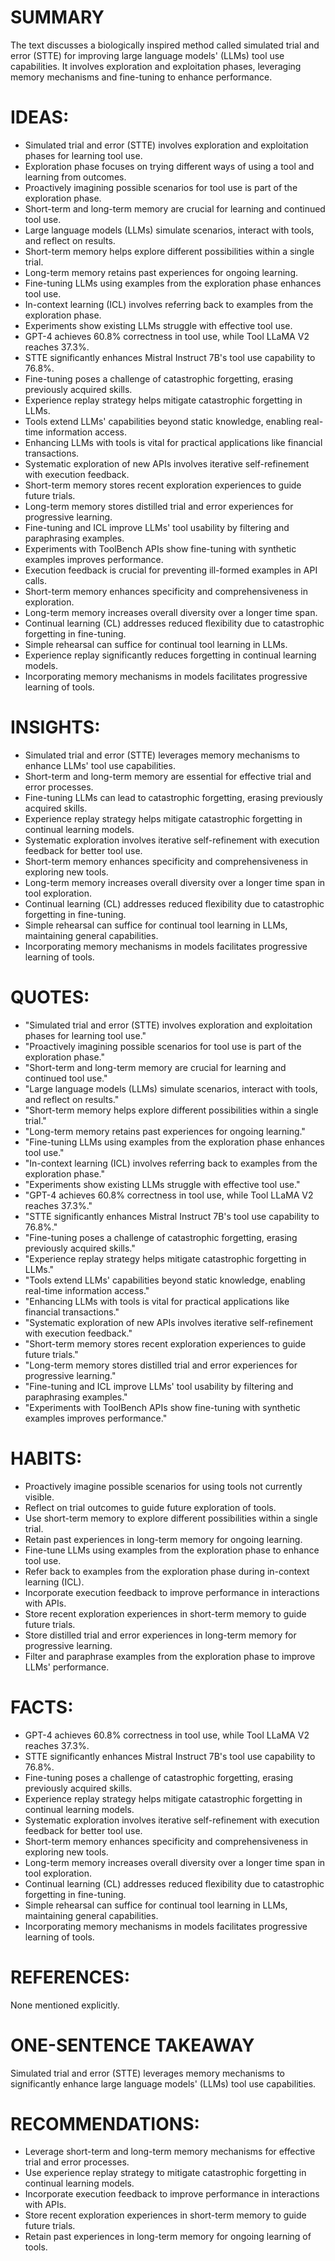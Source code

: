 # SUMMARY
The text discusses a biologically inspired method called simulated trial and error (STTE) for improving large language models' (LLMs) tool use capabilities. It involves exploration and exploitation phases, leveraging memory mechanisms and fine-tuning to enhance performance.

# IDEAS:
- Simulated trial and error (STTE) involves exploration and exploitation phases for learning tool use.
- Exploration phase focuses on trying different ways of using a tool and learning from outcomes.
- Proactively imagining possible scenarios for tool use is part of the exploration phase.
- Short-term and long-term memory are crucial for learning and continued tool use.
- Large language models (LLMs) simulate scenarios, interact with tools, and reflect on results.
- Short-term memory helps explore different possibilities within a single trial.
- Long-term memory retains past experiences for ongoing learning.
- Fine-tuning LLMs using examples from the exploration phase enhances tool use.
- In-context learning (ICL) involves referring back to examples from the exploration phase.
- Experiments show existing LLMs struggle with effective tool use.
- GPT-4 achieves 60.8% correctness in tool use, while Tool LLaMA V2 reaches 37.3%.
- STTE significantly enhances Mistral Instruct 7B's tool use capability to 76.8%.
- Fine-tuning poses a challenge of catastrophic forgetting, erasing previously acquired skills.
- Experience replay strategy helps mitigate catastrophic forgetting in LLMs.
- Tools extend LLMs' capabilities beyond static knowledge, enabling real-time information access.
- Enhancing LLMs with tools is vital for practical applications like financial transactions.
- Systematic exploration of new APIs involves iterative self-refinement with execution feedback.
- Short-term memory stores recent exploration experiences to guide future trials.
- Long-term memory stores distilled trial and error experiences for progressive learning.
- Fine-tuning and ICL improve LLMs' tool usability by filtering and paraphrasing examples.
- Experiments with ToolBench APIs show fine-tuning with synthetic examples improves performance.
- Execution feedback is crucial for preventing ill-formed examples in API calls.
- Short-term memory enhances specificity and comprehensiveness in exploration.
- Long-term memory increases overall diversity over a longer time span.
- Continual learning (CL) addresses reduced flexibility due to catastrophic forgetting in fine-tuning.
- Simple rehearsal can suffice for continual tool learning in LLMs.
- Experience replay significantly reduces forgetting in continual learning models.
- Incorporating memory mechanisms in models facilitates progressive learning of tools.

# INSIGHTS:
- Simulated trial and error (STTE) leverages memory mechanisms to enhance LLMs' tool use capabilities.
- Short-term and long-term memory are essential for effective trial and error processes.
- Fine-tuning LLMs can lead to catastrophic forgetting, erasing previously acquired skills.
- Experience replay strategy helps mitigate catastrophic forgetting in continual learning models.
- Systematic exploration involves iterative self-refinement with execution feedback for better tool use.
- Short-term memory enhances specificity and comprehensiveness in exploring new tools.
- Long-term memory increases overall diversity over a longer time span in tool exploration.
- Continual learning (CL) addresses reduced flexibility due to catastrophic forgetting in fine-tuning.
- Simple rehearsal can suffice for continual tool learning in LLMs, maintaining general capabilities.
- Incorporating memory mechanisms in models facilitates progressive learning of tools.

# QUOTES:
- "Simulated trial and error (STTE) involves exploration and exploitation phases for learning tool use."
- "Proactively imagining possible scenarios for tool use is part of the exploration phase."
- "Short-term and long-term memory are crucial for learning and continued tool use."
- "Large language models (LLMs) simulate scenarios, interact with tools, and reflect on results."
- "Short-term memory helps explore different possibilities within a single trial."
- "Long-term memory retains past experiences for ongoing learning."
- "Fine-tuning LLMs using examples from the exploration phase enhances tool use."
- "In-context learning (ICL) involves referring back to examples from the exploration phase."
- "Experiments show existing LLMs struggle with effective tool use."
- "GPT-4 achieves 60.8% correctness in tool use, while Tool LLaMA V2 reaches 37.3%."
- "STTE significantly enhances Mistral Instruct 7B's tool use capability to 76.8%."
- "Fine-tuning poses a challenge of catastrophic forgetting, erasing previously acquired skills."
- "Experience replay strategy helps mitigate catastrophic forgetting in LLMs."
- "Tools extend LLMs' capabilities beyond static knowledge, enabling real-time information access."
- "Enhancing LLMs with tools is vital for practical applications like financial transactions."
- "Systematic exploration of new APIs involves iterative self-refinement with execution feedback."
- "Short-term memory stores recent exploration experiences to guide future trials."
- "Long-term memory stores distilled trial and error experiences for progressive learning."
- "Fine-tuning and ICL improve LLMs' tool usability by filtering and paraphrasing examples."
- "Experiments with ToolBench APIs show fine-tuning with synthetic examples improves performance."

# HABITS:
- Proactively imagine possible scenarios for using tools not currently visible.
- Reflect on trial outcomes to guide future exploration of tools.
- Use short-term memory to explore different possibilities within a single trial.
- Retain past experiences in long-term memory for ongoing learning.
- Fine-tune LLMs using examples from the exploration phase to enhance tool use.
- Refer back to examples from the exploration phase during in-context learning (ICL).
- Incorporate execution feedback to improve performance in interactions with APIs.
- Store recent exploration experiences in short-term memory to guide future trials.
- Store distilled trial and error experiences in long-term memory for progressive learning.
- Filter and paraphrase examples from the exploration phase to improve LLMs' performance.

# FACTS:
- GPT-4 achieves 60.8% correctness in tool use, while Tool LLaMA V2 reaches 37.3%.
- STTE significantly enhances Mistral Instruct 7B's tool use capability to 76.8%.
- Fine-tuning poses a challenge of catastrophic forgetting, erasing previously acquired skills.
- Experience replay strategy helps mitigate catastrophic forgetting in continual learning models.
- Systematic exploration involves iterative self-refinement with execution feedback for better tool use.
- Short-term memory enhances specificity and comprehensiveness in exploring new tools.
- Long-term memory increases overall diversity over a longer time span in tool exploration.
- Continual learning (CL) addresses reduced flexibility due to catastrophic forgetting in fine-tuning.
- Simple rehearsal can suffice for continual tool learning in LLMs, maintaining general capabilities.
- Incorporating memory mechanisms in models facilitates progressive learning of tools.

# REFERENCES:
None mentioned explicitly.

# ONE-SENTENCE TAKEAWAY
Simulated trial and error (STTE) leverages memory mechanisms to significantly enhance large language models' (LLMs) tool use capabilities.

# RECOMMENDATIONS:
- Leverage short-term and long-term memory mechanisms for effective trial and error processes.
- Use experience replay strategy to mitigate catastrophic forgetting in continual learning models.
- Incorporate execution feedback to improve performance in interactions with APIs.
- Store recent exploration experiences in short-term memory to guide future trials.
- Retain past experiences in long-term memory for ongoing learning of tools.

